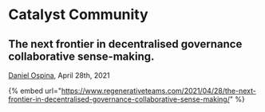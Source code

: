# Catalyst Community

## The next frontier in decentralised governance collaborative sense-making.

 [Daniel Ospina](https://www.regenerativeteams.com/author/daniel/), April 28th, 2021

{% embed url="https://www.regenerativeteams.com/2021/04/28/the-next-frontier-in-decentralised-governance-collaborative-sense-making/" %}



